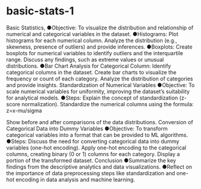# basic-stats-1
Basic Statistics,
●Objective: To visualize the distribution and relationship of numerical and categorical variables in the dataset.
●Histograms:
Plot histograms for each numerical column.
Analyze the distribution (e.g., skewness, presence of outliers) and provide inferences.
●Boxplots:
Create boxplots for numerical variables to identify outliers and the interquartile range.
Discuss any findings, such as extreme values or unusual distributions.
●Bar Chart Analysis for Categorical Column:
Identify categorical columns in the dataset.
Create bar charts to visualize the frequency or count of each category.
Analyze the distribution of categories and provide insights.
Standardization of Numerical Variables
●Objective: To scale numerical variables for uniformity, improving the dataset’s suitability for analytical models.
●Steps:
Explain the concept of standardization (z-score normalization).
Standardize the numerical columns using the formula: z=x-mu/sigma

​Show before and after comparisons of the data distributions.
Conversion of Categorical Data into Dummy Variables
●Objective: To transform categorical variables into a format that can be provided to ML algorithms.
●Steps:
Discuss the need for converting categorical data into dummy variables (one-hot encoding).
Apply one-hot encoding to the categorical columns, creating binary (0 or 1) columns for each category.
Display a portion of the transformed dataset.
Conclusion
●Summarize the key findings from the descriptive analytics and data visualizations.
●Reflect on the importance of data preprocessing steps like standardization and one-hot encoding in data analysis and machine learning.
